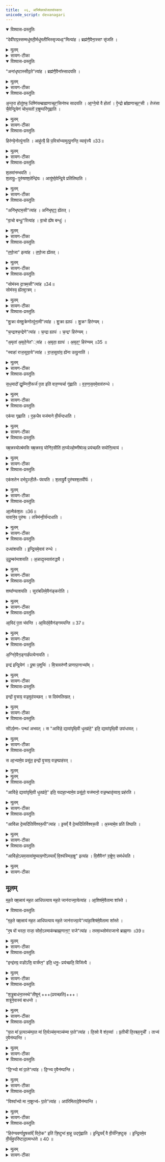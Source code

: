 ```yaml
---
title:  ०६, अभिषेकार्थजलसंस्कारः
unicode_script: devanagari
---
```

<details open><summary>विश्वास-प्रस्तुतिः</summary>

"देवी॑राप॒स्सम्मधु॑मती॒र्मधु॑मतीभिस्सृज्यध्व॒"मित्या॑ह ।
ब्रह्म॑णै॒वैना॒स्सꣳ सृ॑जति ।
</details>

<details><summary>मूलम्</summary>

"देवी॑राप॒स्सम्मधु॑मती॒र्मधु॑मतीभिस्सृज्यध्व॒"मित्या॑ह ।
ब्रह्म॑णै॒वैना॒स्सꣳ सृ॑जति ।
</details>

<details><summary>सायण-टीका</summary>

1देवीराप इत्यादि ॥ एवं गृहीतानपांग्रहान्वैतसे द्रोणकलशे अनेन समवनयति । ब्रह्मणा परिबृढेन परेण एना अपस्संसृजति मधुमत्त्वलिङ्गात् ।
</details>

<details open><summary>विश्वास-प्रस्तुतिः</summary>

"अना॑धृष्टास्सीद॒ते"त्या॑ह ।
ब्रह्म॑णै॒वैना᳚स्सादयति ।
</details>

<details><summary>मूलम्</summary>

"अना॑धृष्टास्सीद॒ते"त्या॑ह ।
ब्रह्म॑णै॒वैना᳚स्सादयति ।
</details>

<details><summary>सायण-टीका</summary>

अनाधृष्टाः इति होतृब्राह्मणाच्छंसिनोः धिष्ण्यावन्तरेण सादयति ।
</details>

<details open><summary>विश्वास-प्रस्तुतिः</summary>

अ॒न्त॒रा होतु॑श्च॒ धिष्णि॑यम्ब्राह्मणाच्छ॒ꣳ॒सिन॑श्च सादयति ।
आ॒ग्ने॒यो वै होता᳚ ।
ऐ॒न्द्रो ब्रा᳚ह्मणाच्छ॒ꣳ॒सी ।
तेज॑सा चै॒वेन्द्रि॒येण॑ चोभ॒यतो॑ रा॒ष्ट्रम्परि॑गृह्णाति ।
</details>

<details><summary>मूलम्</summary>

अ॒न्त॒रा होतु॑श्च॒ धिष्णि॑यम्ब्राह्मणाच्छ॒ꣳ॒सिन॑श्च सादयति ।
आ॒ग्ने॒यो वै होता᳚ ।
ऐ॒न्द्रो ब्रा᳚ह्मणाच्छ॒ꣳ॒सी ।
तेज॑सा चै॒वेन्द्रि॒येण॑ चोभ॒यतो॑ रा॒ष्ट्रम्परि॑गृह्णाति ।
</details>

<details><summary>सायण-टीका</summary>

ब्रह्मणैव साक्षादेनाः सादयति अनाधृष्टत्वलिङ्गात् । सादयतीत्युक्तं, क्वेत्याह - अन्तरेति । गतम् ॥
</details>

<details open><summary>विश्वास-प्रस्तुतिः</summary>

हिर॑ण्ये॒नोत्पु॑नाति ।
आहु॑त्यै॒ हि प॒वित्रा᳚भ्यामुत्पु॒नन्ति॒ व्यावृ॑त्त्यै ॥33॥  
</details>

<details><summary>मूलम्</summary>

हिर॑ण्ये॒नोत्पु॑नाति ।
आहु॑त्यै॒ हि प॒वित्रा᳚भ्यामुत्पु॒नन्ति॒ व्यावृ॑त्त्यै ॥33॥  
</details>

<details><summary>सायण-टीका</summary>

2हिरण्येनेति ॥ ननु पवित्राभ्यां सर्वत्रोत्पवनं क्रियते, तत्राह - आहुत्यर्थं यत्तदेव पवित्राभ्यामुत्पुनन्ति, तस्मादनाहुत्यर्थत्वादिदं हिरण्येनोत्पूयते व्यावृत्त्यै विभागाख्यापनाय ।
</details>

<details open><summary>विश्वास-प्रस्तुतिः</summary>

श॒तमा॑नम्भवति ।  
श॒तायु॒ᳶ पुरु॑षश्श॒तेन्द्रि॑यः ।
आयु॑ष्ये॒वेन्द्रि॒ये प्रति॑तिष्ठति ।
</details>

<details><summary>मूलम्</summary>

श॒तमा॑नम्भवति ।  
श॒तायु॒ᳶ पुरु॑षश्श॒तेन्द्रि॑यः ।
आयु॑ष्ये॒वेन्द्रि॒ये प्रति॑तिष्ठति ।
</details>

<details><summary>सायण-टीका</summary>

शतमानमित्यादि । गतम् ॥
</details>

<details open><summary>विश्वास-प्रस्तुतिः</summary>

"अनि॑भृष्टम॒सी"त्या॑ह ।
अनि॑भृष्ट॒ꣵ॒ ह्ये॑तत् ।

"वा॒चो बन्धु॒"रित्या॑ह ।
वा॒चो ह्ये॑ष बन्धुः॑ ।
</details>

<details><summary>मूलम्</summary>

"अनि॑भृष्टम॒सी"त्या॑ह ।
अनि॑भृष्ट॒ꣵ॒ ह्ये॑तत् ।

"वा॒चो बन्धु॒"रित्या॑ह ।
वा॒चो ह्ये॑ष बन्धुः॑ ।
</details>

<details><summary>सायण-टीका</summary>

3अनिभृष्टमसीति ॥ शतमानं हिरण्यं प्रगृह्णाति । अनिभृष्टं खल्वेतद्धिरण्यं दाहयन्ति चैतन्न नश्यति तादृशं हिरण्यं, वाचो बन्धनं हिरण्यं, हिरण्यवतो हि वाक् श्रोत्रेषु बद्ध्यते, अन्येषां तु न श्रूयते । यद्वा - हिरण्यवतां वाक्प्रतितिष्ठति ।
</details>

<details open><summary>विश्वास-प्रस्तुतिः</summary>

"त॒पो॒जा" इत्या॑ह ।
त॒पो॒जा ह्ये॑तत् ।
</details>

<details><summary>मूलम्</summary>

"त॒पो॒जा" इत्या॑ह ।
त॒पो॒जा ह्ये॑तत् ।
</details>

<details><summary>सायण-टीका</summary>

तपसोऽग्नेर्जातं हिरण्यम् ।
</details>

<details open><summary>विश्वास-प्रस्तुतिः</summary>

"सोम॑स्य दा॒त्रम॒सी"त्या॑ह ॥34॥  
सोम॑स्य॒ ह्ये॑तद्दा॒त्रम् ।
</details>

<details><summary>मूलम्</summary>

"सोम॑स्य दा॒त्रम॒सी"त्या॑ह ॥34॥  
सोम॑स्य॒ ह्ये॑तद्दा॒त्रम् ।
</details>

<details><summary>सायण-टीका</summary>

सोमस्येति तद्वैतसेऽवदधाति । सोमस्य खल्वेतद्धिरण्यं दात्रं मूल्यत्वेन देयं 'हिरण्येन क्रीणाति' इति ॥
</details>

<details open><summary>विश्वास-प्रस्तुतिः</summary>

"शु॒क्रा व॑श्शु॒क्रेणोत्पु॑ना॒मी"त्या॑ह ।
शु॒क्रा ह्यापः॑ ।
शु॒क्रꣳ हिर॑ण्यम् ।

"च॒न्द्राश्च॒न्द्रेणे"त्या॑ह ।
च॒न्द्रा ह्यापः॑ ।
च॒न्द्रꣳ हिर॑ण्यम् ।

"अ॒मृता॑ अ॒मृते॒नेत"्या॑ह ।
अ॒मृता॒ ह्यापः॑ ।
अ॒मृत॒ꣳ॒ हिर॑ण्यम् ॥35 ॥

"स्वाहा॑ राज॒सूया॒ये"त्या॑ह ।
रा॒ज॒सूया॑य॒ ह्ये॑ना उत्पु॒नाति॑ ।
</details>

<details><summary>मूलम्</summary>

"शु॒क्रा व॑श्शु॒क्रेणोत्पु॑ना॒मी"त्या॑ह ।
शु॒क्रा ह्यापः॑ ।
शु॒क्रꣳ हिर॑ण्यम् ।

"च॒न्द्राश्च॒न्द्रेणे"त्या॑ह ।
च॒न्द्रा ह्यापः॑ ।
च॒न्द्रꣳ हिर॑ण्यम् ।

"अ॒मृता॑ अ॒मृते॒नेत"्या॑ह ।
अ॒मृता॒ ह्यापः॑ ।
अ॒मृत॒ꣳ॒ हिर॑ण्यम् ॥35 ॥

"स्वाहा॑ राज॒सूया॒ये"त्या॑ह ।
रा॒ज॒सूया॑य॒ ह्ये॑ना उत्पु॒नाति॑ ।
</details>

<details><summary>सायण-टीका</summary>

4शुक्रा व इत्यादिभिरुत्पुनाति, शुक्राः निर्मलाः चन्द्राः आह्लादिन्यः अमृता अमृतत्वहेतवः राजसूयाय राज्ञे ऐश्वर्याभिषेकाय तस्माद्राजसूयायेत्युच्यते । राजा सूयते अभिषेकेण ईश्वरोऽनुज्ञायते अस्मिन्निति राजसूयः । 'राजसूयसूर्य' इति निपात्यते ॥
</details>

<details open><summary>विश्वास-प्रस्तुतिः</summary>

स॒ध॒मादो᳚ द्यु॒म्निनी॒रूर्ज॑ ए॒ता इति॑ वारु॒ण्यर्चा गृ॑ह्णाति ।
व॒रु॒ण॒स॒वमे॒वाव॑रुन्धे ।
</details>

<details><summary>मूलम्</summary>

स॒ध॒मादो᳚ द्यु॒म्निनी॒रूर्ज॑ ए॒ता इति॑ वारु॒ण्यर्चा गृ॑ह्णाति ।
व॒रु॒ण॒स॒वमे॒वाव॑रुन्धे ।
</details>

<details><summary>सायण-टीका</summary>

5सधमाद इति त्रिष्टुभा पालाशादिषु गात्रेषु गृह्णाति । वरुणसवः वरुणैश्वर्यम् ।
</details>

<details open><summary>विश्वास-प्रस्तुतिः</summary>

एक॑या गृह्णाति ।
ए॒क॒धैव यज॑माने वी॒र्य॑न्दधाति ।
</details>

<details><summary>मूलम्</summary>

एक॑या गृह्णाति ।
ए॒क॒धैव यज॑माने वी॒र्य॑न्दधाति ।
</details>

<details><summary>सायण-टीका</summary>

एकयेत्यादि । गतम् ॥
</details>

<details open><summary>विश्वास-प्रस्तुतिः</summary>

ख्ष॒त्त्रस्योल्ब॑मसि ख्ष॒त्त्रस्य॒ योनि॑र॒सीति॑ ता॒र्प्यञ्चो॒ष्णीष॑ञ्च॒ प्रय॑च्छति सयोनि॒त्वाय॑ ।
</details>

<details><summary>मूलम्</summary>

ख्ष॒त्त्रस्योल्ब॑मसि ख्ष॒त्त्रस्य॒ योनि॑र॒सीति॑ ता॒र्प्यञ्चो॒ष्णीष॑ञ्च॒ प्रय॑च्छति सयोनि॒त्वाय॑ ।
</details>

<details><summary>सायण-टीका</summary>

6क्षत्रस्येति ॥ तार्प्यमुष्णीषं च यजमानं परिधापयति । सयोनित्वाय क्षत्रस्य योनिमत्त्वं कारणवत्त्वं यथा स्यादिति । घृताक्तं वासः तार्प्यं, त्रपनाम्नो वृक्षस्य वृकारस्त्वगित्येके । उष्णीषः पाण्डुरं वासः ॥
</details>

<details open><summary>विश्वास-प्रस्तुतिः</summary>

एक॑शतेन दर्भपुञ्जी॒लैᳶ प॑वयति ।
श॒तायु॒र्वै पुरु॑षश्श॒तवी᳚र्यः ।
</details>

<details><summary>मूलम्</summary>

एक॑शतेन दर्भपुञ्जी॒लैᳶ प॑वयति ।
श॒तायु॒र्वै पुरु॑षश्श॒तवी᳚र्यः ।
</details>

<details><summary>सायण-टीका</summary>

7एकशतेनेत्यादि ॥ एकं च शतं च एकशतम् । 'सङ्ख्या' इति पूर्वपदप्रकृतिस्वरत्वम् । गतमन्यत् ।
</details>

<details open><summary>विश्वास-प्रस्तुतिः</summary>

आ॒त्मैक॑श॒तः ॥36॥  
यावा॑ने॒व पुरु॑षः ।
तस्मि॑न्वी॒र्य॑न्दधाति ।
</details>

<details><summary>मूलम्</summary>

आ॒त्मैक॑श॒तः ॥36॥  
यावा॑ने॒व पुरु॑षः ।
तस्मि॑न्वी॒र्य॑न्दधाति ।
</details>

<details><summary>सायण-टीका</summary>

एकशत इति । एकस्य शतस्य पूरण इति डट्,'षष्ठ्यादेः' इति पर्युदासात् मडभावः ॥
</details>

<details open><summary>विश्वास-प्रस्तुतिः</summary>

दध्या॑शयति ।
इ॒न्द्रि॒यमे॒वाव॑ रुन्धे ।

उ॒दु॒म्बर॑माशयति ।
अ॒न्नाद्य॒स्याव॑रुद्ध्यै ।
</details>

<details><summary>मूलम्</summary>

दध्या॑शयति ।
इ॒न्द्रि॒यमे॒वाव॑ रुन्धे ।

उ॒दु॒म्बर॑माशयति ।
अ॒न्नाद्य॒स्याव॑रुद्ध्यै ।
</details>

<details><summary>सायण-टीका</summary>

8दधीत्यादि ॥ उदुम्बरफलमूलमुदुम्बरम् । शष्पाणि यवाङ्कुरान् खादयति ।
</details>

<details open><summary>विश्वास-प्रस्तुतिः</summary>

शष्पा᳚ण्याशयति ।
सुरा॑बलिमे॒वैन॑ङ्करोति ।
</details>

<details><summary>मूलम्</summary>

शष्पा᳚ण्याशयति ।
सुरा॑बलिमे॒वैन॑ङ्करोति ।
</details>

<details><summary>सायण-टीका</summary>

सुराबलिमिति । सुराबलिरुपहारोऽस्येति । यद्वा - सुरया कुतं बलमस्येति तादृशमेनं यजमानं करोति । वर्णविकारश्छान्दसः । 'आविन्नो अग्निः' इत्याद्या आविदो यजमानं वाचयन् बर्हिरुदानयति गृहपतित्वादिलाभहेतवोऽग्न्यादयो देवता आभवन्ति । एते वा मन्त्राः ।
</details>

<details open><summary>विश्वास-प्रस्तुतिः</summary>

आ॒विद॑ ए॒ता भ॑वन्ति ।
आ॒विद॑मे॒वैन॑ङ्गमयन्ति ॥ 37॥  
</details>

<details><summary>मूलम्</summary>

आ॒विद॑ ए॒ता भ॑वन्ति ।
आ॒विद॑मे॒वैन॑ङ्गमयन्ति ॥ 37॥  
</details>

<details><summary>सायण-टीका</summary>

ता एता एनं यजमानं आविदं आभिमुख्येन वेत्तव्यं लब्धव्य गृहपतित्वादिकं गमयन्ति ।
</details>

<details open><summary>विश्वास-प्रस्तुतिः</summary>

अ॒ग्निरे॒वैन॒ङ्गार्ह॑पत्येनावति ।

इन्द्र॑ इन्द्रि॒येण॑ । पू॒षा प॒शुभिः॑ । मि॒त्रावरु॑णौ प्राणापा॒नाभ्या᳚म् ।
</details>

<details><summary>मूलम्</summary>

अ॒ग्निरे॒वैन॒ङ्गार्ह॑पत्येनावति ।

इन्द्र॑ इन्द्रि॒येण॑ । पू॒षा प॒शुभिः॑ । मि॒त्रावरु॑णौ प्राणापा॒नाभ्या᳚म् ।
</details>

<details><summary>सायण-टीका</summary>

एकैकश्येनाप्याह - अग्निरेवेत्यादि । गतम् ॥
</details>

<details open><summary>विश्वास-प्रस्तुतिः</summary>

इन्द्रो॑ वृ॒त्राय॒ वज्र॒मुद॑यच्छत् ।
स दिव॑मलिखत् ।
</details>

<details><summary>मूलम्</summary>

इन्द्रो॑ वृ॒त्राय॒ वज्र॒मुद॑यच्छत् ।
स दिव॑मलिखत् ।
</details>

<details><summary>सायण-टीका</summary>

9इन्द्रो वृत्रायेत्यादि ॥ उद्धृतस्स वज्ज्रो दिवमलिखत् अपाटयन् योऽर्यकाय अवकाशं न विदधे दैत्यः ।
</details>

<details open><summary>विश्वास-प्रस्तुतिः</summary>

सो᳚ऽर्य॒म्णᳶ पन्था॑ अभवत् ।
स "आवि॑न्ने॒ द्यावा॑पृथि॒वी धृ॒तव्र॑ते॒" इति॒ द्यावा॑पृथि॒वी उपा॑धावत् ।
</details>

<details><summary>मूलम्</summary>

सो᳚ऽर्य॒म्णᳶ पन्था॑ अभवत् ।
स "आवि॑न्ने॒ द्यावा॑पृथि॒वी धृ॒तव्र॑ते॒" इति॒ द्यावा॑पृथि॒वी उपा॑धावत् ।
</details>

<details><summary>सायण-टीका</summary>

सा द्यौरन्तरिक्षं अर्यम्णः पन्था अभवत् ।
</details>

<details open><summary>विश्वास-प्रस्तुतिः</summary>

स आ॒भ्यामे॒व प्रसू॑त॒ इन्द्रो॑ वृ॒त्राय॒ वज्र॒म्प्राह॑रत् ।
</details>

<details><summary>मूलम्</summary>

स आ॒भ्यामे॒व प्रसू॑त॒ इन्द्रो॑ वृ॒त्राय॒ वज्र॒म्प्राह॑रत् ।
</details>


<details><summary>मूलम्</summary>

आवि॑न्ने॒ द्यावा॑पृथि॒वी धृ॒तव्र॑ते॒ इति॒ यदाह॑ ॥38॥  
आ॒भ्यामे॒व प्रसू॑तो॒ यज॑मानो॒ वज्र॒म्भ्रातृ॑व्याय॒ प्रह॑रति ।
</details>

<details open><summary>विश्वास-प्रस्तुतिः</summary>

"आवि॑न्ने॒ द्यावा॑पृथि॒वी धृ॒तव्र॑ते॒" इति॒ यदाहा॒भ्यामे॒व प्रसू॑तो॒ यज॑मानो॒ वज्र॒म्भ्रातृ॑व्याय॒ प्रह॑रति ।
</details>

<details><summary>मूलम्</summary>

"आवि॑न्ने॒ द्यावा॑पृथि॒वी धृ॒तव्र॑ते॒" इति॒ यदाहा॒भ्यामे॒व प्रसू॑तो॒ यज॑मानो॒ वज्र॒म्भ्रातृ॑व्याय॒ प्रह॑रति ।
</details>

<details><summary>सायण-टीका</summary>

अथेन्द्रो वर्ज्रेणैव द्यावापृथिव्यादिषु जायते।  
एवं यजमानोपि अनेन मन्त्रेण वैरिणे वज्रं प्रहरति ॥

- (अत्र - आभ्यामेव प्रसूतो यजमानो वज्रं भ्रातृव्याय प्रहरति' इति वाक्यमारभ्य सप्तमानुवाकं ‘भूतानामवेष्टीर्जुहोति' इति वाक्यपर्यन्तस्य भागस्य भट्टभास्करीयं भाष्यं सर्वत्रादर्शतपुस्तकेषु नोपलब्धमिति तस्य भागस्य सायणीयमेव भाष्यं संहिताप्रथमकाण्डेऽष्टमप्रश्ने द्वादशत्रयोदशानुवाकगतं प्रकाश्यते ॥)
</details>

<details open><summary>विश्वास-प्रस्तुतिः</summary>

"आवि॑न्ना दे॒व्यदि॑तिर्विश्वरू॒पी"त्या॑ह ।
इ॒यव्ँ वै दे॒व्यदि॑तिर्विश्वरू॒पी ।
अ॒स्यामे॒व प्रति॑ तिष्ठति ।
</details>

<details><summary>मूलम्</summary>

"आवि॑न्ना दे॒व्यदि॑तिर्विश्वरू॒पी"त्या॑ह ।
इ॒यव्ँ वै दे॒व्यदि॑तिर्विश्वरू॒पी ।
अ॒स्यामे॒व प्रति॑ तिष्ठति ।
</details>

<details><summary>सायण-टीका</summary>

(TS-SB-1.8.12) 10षष्ठमन्त्रं प्रशंसति - आविन्नेति ॥ भूमिरेव कांचिन्मूर्तिं धृत्वा देवमाता अदितिरित्युच्यते ।
</details>

<details open><summary>विश्वास-प्रस्तुतिः</summary>

"आवि॑न्नो॒ऽयम॒सावा॑मुष्याय॒णो᳚ऽस्याव्ँ वि॒श्य॑स्मिन्रा॒ष्ट्र" इत्या॑ह ।
वि॒शैवैनꣳ॑ रा॒ष्ट्रेण॒ सम॑र्धयति ।
</details>

<details><summary>मूलम्</summary>

"आवि॑न्नो॒ऽयम॒सावा॑मुष्याय॒णो᳚ऽस्याव्ँ वि॒श्य॑स्मिन्रा॒ष्ट्र" इत्या॑ह ।
वि॒शैवैनꣳ॑ रा॒ष्ट्रेण॒ सम॑र्धयति ।
</details>

<details><summary>सायण-टीका</summary>

सप्तममन्त्रस्य पूर्वभागं प्रशंसति - आविन्नोऽयमिति । विशा करप्रदायिन्या प्रजया राष्ट्रेण सर्वसस्ययुक्तेन भूमिविशेषेण च यजमानं समर्धयत्येव ॥
</details>

## मूलम्‌
म॒ह॒ते ख्ष॒त्त्राय॑ मह॒त आधि॑पत्याय मह॒ते जान॑राज्या॒येत्या॑ह ।
आ॒शिष॑मे॒वैतामा शा᳚स्ते ।
<details open><summary>विश्वास-प्रस्तुतिः</summary>

"म॒ह॒ते ख्ष॒त्त्राय॑ मह॒त आधि॑पत्याय मह॒ते जान॑राज्या॒ये"त्या॑हा॒शिष॑मे॒वैतामा शा᳚स्ते ।

"ए॒ष वो॑ भरता॒ राजा॒ सोमो॒ऽस्माक॑म्ब्राह्म॒णाना॒ꣳ॒ राजे"त्या॑ह ।
तस्मा॒थ्सोम॑राजानो ब्राह्म॒णाः ॥39॥  
</details>

<details><summary>मूलम्</summary>

"म॒ह॒ते ख्ष॒त्त्राय॑ मह॒त आधि॑पत्याय मह॒ते जान॑राज्या॒ये"त्या॑हा॒शिष॑मे॒वैतामा शा᳚स्ते ।

"ए॒ष वो॑ भरता॒ राजा॒ सोमो॒ऽस्माक॑म्ब्राह्म॒णाना॒ꣳ॒ राजे"त्या॑ह ।
तस्मा॒थ्सोम॑राजानो ब्राह्म॒णाः ॥39॥  
</details>

<details><summary>सायण-टीका</summary>

11तस्य मन्त्रस्योत्तरभागमुत्तरौ च मन्त्रौ पूर्ववद्व्याचष्टे - महते क्षत्रायेति ॥
</details>

<details open><summary>विश्वास-प्रस्तुतिः</summary>

"इन्द्र॑स्य॒ वज्रो॑ऽसि॒ वार्त्र॑घ्न॒" इति॒ धनु॒ᳶ प्रय॑च्छति॒ विजि॑त्यै ।
</details>

<details><summary>मूलम्</summary>

"इन्द्र॑स्य॒ वज्रो॑ऽसि॒ वार्त्र॑घ्न॒" इति॒ धनु॒ᳶ प्रय॑च्छति॒ विजि॑त्यै ।
</details>

<details><summary>सायण-टीका</summary>

12कल्पः - इन्द्रस्य वज्रोसि वार्त्रघ्र इति धनुर्यजमानाय प्रयच्छतीति । पाठस्तु - 'इन्द्रस्य वज्रोसि वार्त्रघ्नस्त्वयाऽयं वृत्रं वध्यात्' इति । हे धनुः! त्वमिन्द्रस्य वज्रवत् महारसाधनमसि, अतस्त्वयाऽयं यजमानो वैरिणं वध्यात् । विधत्ते - इन्द्रस्य वज्रोसीति ।
</details>

<details open><summary>विश्वास-प्रस्तुतिः</summary>

"श॒त्रु॒बाध॑ना॒स्स्थे"तीषून्॑ +++(प्रयच्छति)+++।  
शत्रू॑ने॒वास्य॑ बाधन्ते ।
</details>

<details><summary>मूलम्</summary>

"श॒त्रु॒बाध॑ना॒स्स्थे"तीषून्॑ +++(प्रयच्छति)+++।  
शत्रू॑ने॒वास्य॑ बाधन्ते ।
</details>

<details><summary>सायण-टीका</summary>

कल्पः - शत्रुबाधनास्स्थेति त्रीन् बाणावत इति । बाणा शल्यं तद्युक्ताग्रानित्यर्थः । त्रीनिषून्प्रयच्छतीति शेषः । हे इषवः! यूयं शत्रूणां बाधका भवथ । विधत्ते - शत्रुबाधना इति । प्रयच्छतीत्यनुवर्तते ॥
</details>

<details open><summary>विश्वास-प्रस्तुतिः</summary>

"पा॒त मा᳚ प्र॒त्यञ्च॑म्पा॒त मा॑ ति॒र्यञ्च॑म॒न्वञ्च॑म्मा पा॒ते"त्या॑ह ।
ति॒स्रो वै श॑र॒व्याः᳚ ।
प्र॒तीची॑ ति॒रश्च्य॒नूची᳚ ।
ताभ्य॑ ए॒वैन॑म्पान्ति ।
</details>

<details><summary>मूलम्</summary>

"पा॒त मा᳚ प्र॒त्यञ्च॑म्पा॒त मा॑ ति॒र्यञ्च॑म॒न्वञ्च॑म्मा पा॒ते"त्या॑ह ।
ति॒स्रो वै श॑र॒व्याः᳚ ।
प्र॒तीची॑ ति॒रश्च्य॒नूची᳚ ।
ताभ्य॑ ए॒वैन॑म्पान्ति ।
</details>

<details><summary>सायण-टीका</summary>

13कल्पः - पात मा प्रत्यञ्चमिति प्रदीयमानाननुमन्त्रयत इति । पाठस्तु - 'पात मा प्रचञ्चं पात मा तिर्यञ्चमन्वञ्चं मा पात दिग्भ्यो मा पात विश्वाभ्यो मा नाष्ट्राभ्यः पात'18 इति । यदा वैरी पुरतः स्थित्वा बाणं मुञ्चति तदानीमयं विध्यमानो बाणस्य प्रत्यङ्मुखो भवति । पार्श्वयोस्स्थित्वा बाणमोक्षणेऽयं तिर्यग्भवति । पृष्ठतः स्थित्वा बाणमोक्षणे पलायमानोऽयमन्वग्भवति । हे मदीया बाणाः प्रत्यगादिरूपं मां पात परकीयेभ्यः यथोक्तप्रकारेण मां प्रत्यागच्छद्भ्यो बाणेभ्यो रक्षत । युद्धकुशला हि स्वकीयैर्बाणैः परकीयानपसारयन्ति खण्डयन्ति वा अतो मद्धस्तेऽवस्थिता हे बाणाः! सर्वाभ्यो दिग्भ्यो मां पात न केवलं परकीयबाणेभ्य एव रक्षणं, किन्तु विश्वाभ्यस्सर्वाभ्यो नाष्ट्राभ्यो नाशहेतुभ्यः शत्रुकृतपीडाभ्यो मां पात ।

मन्त्रस्य पूर्वभागं व्याचष्टे - पात मा प्रत्यञ्चमिति ॥ शरव्याः हिंसिकाः परकीयहेतयः, ताश्च पूर्वोक्तरीत्या प्रत्यगादिरूपाः ।
</details>

<details open><summary>विश्वास-प्रस्तुतिः</summary>

"दि॒ग्भ्यो मा॑ पा॒ते"त्या॑ह ।
दि॒ग्भ्य ए॒वैन॑म्पान्ति ।
</details>

<details><summary>मूलम्</summary>

"दि॒ग्भ्यो मा॑ पा॒ते"त्या॑ह ।
दि॒ग्भ्य ए॒वैन॑म्पान्ति ।
</details>

<details><summary>सायण-टीका</summary>

मध्यमभागं व्याचष्टे - दिग्भ्य इति । दूरदेशवर्तिनीषु दिक्षु स्थित्वा सन्घिविग्रहकारिमनुष्यमुखेन वैरिणो भीषयन्ति ताभ्यो दूरदेशवर्तिनीभ्यो दिग्भ्य एनं यजमानं हस्तस्था बाणाः पान्त्येव ।
</details>

<details open><summary>विश्वास-प्रस्तुतिः</summary>

"विश्वा᳚भ्यो मा ना॒ष्ट्राभ्य॑ᳶ पा॒ते"त्या॑ह ।
अप॑रिमितादे॒वैन॑म्पान्ति ।
</details>

<details><summary>मूलम्</summary>

"विश्वा᳚भ्यो मा ना॒ष्ट्राभ्य॑ᳶ पा॒ते"त्या॑ह ।
अप॑रिमितादे॒वैन॑म्पान्ति ।
</details>

<details><summary>सायण-टीका</summary>

तृतीयभागं व्याचष्टे - विश्वाभ्यो भा नाष्ट्राभ्य इति । अपरिमिताद्बहुविधात् ग्रामापहारादि रूपाद्बाधात् ॥
</details>

<details open><summary>विश्वास-प्रस्तुतिः</summary>

"हिर॑ण्यवर्णावु॒षसा᳚व्ँ विरो॒क" इति॑ त्रि॒ष्टुभा॑ बा॒हू उद्गृ॑ह्णाति ।
इ॒न्द्रि॒यव्ँ वै वी॒र्य॑न्त्रि॒ष्टुक् ।
इ॒न्द्रि॒यमे॒व वी॒र्य॑मु॒परि॑ष्टादा॒त्मन्ध॑त्ते ॥ 40 ॥  
</details>

<details><summary>मूलम्</summary>

"हिर॑ण्यवर्णावु॒षसा᳚व्ँ विरो॒क" इति॑ त्रि॒ष्टुभा॑ बा॒हू उद्गृ॑ह्णाति ।
इ॒न्द्रि॒यव्ँ वै वी॒र्य॑न्त्रि॒ष्टुक् ।
इ॒न्द्रि॒यमे॒व वी॒र्य॑मु॒परि॑ष्टादा॒त्मन्ध॑त्ते ॥ 40 ॥  
</details>

<details><summary>सायण-टीका</summary>

14कल्पः - हिरण्यवर्णावित्युद्यतावभिमन्त्रयत इति । वेद्धुमुद्यतौ धनुर्बाणयुक्तौ यजमानहस्तौ । पाठस्तु - 'हिरण्यवर्णावुषसां विरोकेऽयस्थूणावुदितौ सूर्यस्यारोहतं वरुण मित्र गर्तं ततश्चक्षाथामदितिं दितिं च'18 इति । हे वरुण! शत्रुनिवारक! वामहस्त! हे मित्र! शत्रुमारक! दक्षिणहस्त! युवां गर्तमारोहतं वेद्धुमुद्यतौ धनुर्बाणयुक्तौ यजमानहस्तौ रथस्योपरिभागं गर्तसदृशमारोहतं परकीयबाणेभ्यो रक्षतं, परितश्चर्मफलकादिभिराच्छादिते सति रथस्योपरिभागो गर्तसदृशो भवति । आरोहणं कदा कर्तव्यमित्युच्यते - उषसां विरोके सूर्यस्योदितौ प्रतिदिनं यान्युषांसि सूर्योदयात्पूर्वभावीनि तेषां सम्बन्धिनि विशिष्ट आलोके प्रवर्तमाने सति यस्सूर्यस्योदयः तस्मिन्नुत्पन्ने सति । कीदृशौ बाहू - हिरण्यवर्णौ सुवर्णखचितकवचप्रतिमोकेन हिरण्यवद्भासमानौ अयस्स्थूणौ लोहस्तम्भवत् अत्यन्तदृढौ । ततो रथारोहणादूर्ध्वं अदितिं अखण्डितां स्वसेनां दितिं खण्डितां परसेनां च चक्षाथां क्रमेणानुग्रहनिग्रहदृष्ट्या समीक्षेथाम् ।

विधत्ते - हिरण्यवर्णावुषसामिति ॥ उद्ग्रहणमुद्यतयोरभिमन्त्रणम् । बोधायनपक्षे तु - यथा ब्राह्मणं बाहूद्यमनार्थ एव मन्त्रः । इन्द्रियं वीर्यं हस्तपादादिगतसामर्थ्यं तत्सामर्थ्यप्रदत्वात्त्रिष्टुप्छन्दसस्तद्रूपत्वम् ॥
 इति सायणीये वेदार्थप्रकाशे तैत्तिरीयसंहिताभाष्ये

प्रथमकाण्डेऽष्टमप्रपाठके द्वादशोऽनुवाकः ॥  

</details>

